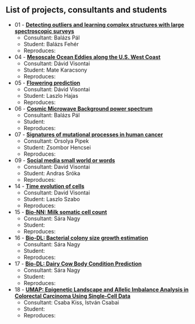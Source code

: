 ## List of projects, consultants and students

* 01 - [**Detecting outliers and learning complex structures with large spectroscopic surveys**](Projects/01-astro_UMAP/)
  * Consultant: Balázs Pál
  * Student: Balázs Fehér
  * Reproduces: 
* 04 - [**Mesoscale Ocean Eddies along the U.S. West Coast**](Projects/04-earthsci_ocean/)
  * Consultant: Dávid Visontai
  * Student: Mate Karacsony
  * Reproduces:
* 05 - [**Flowering prediction**](Projects/05-flowering_prediction/)
  * Consultant: Dávid Visontai
  * Student: Laszlo Hajas
  * Reproduces: 
* 06 - [**Cosmic Microwave Background power spectrum**](Projects/06-astro_CMB/)
  * Consultant: Balázs Pál
  * Student: 
  * Reproduces: 
* 07 - [**Signatures of mutational processes in human cancer**](Projects/07-mutational_signatures_in_cancer/)
  * Consultant: Orsolya Pipek
  * Student: Zsombor Hencsei
  * Reproduces: 
* 09 - [**Social media small world or words**](Projects/09-social_media_small_world_or_words/)
  * Consultant: David Visontai
  * Student: Andras Sróka
  * Reproduces: 
* 14 - [**Time evolution of cells**](Projects/14-cell_motion/)
  * Consultant: David Visontai
  * Student: Laszlo Szabo
  * Reproduces:
* 15 - [**Bio-NN: Milk somatic cell count**](Projects/15-subclinical_mastitis/)
  * Consultant: Sára Nagy
  * Student:
  * Reproduces:
* 16 - [**Bio-DL: Bacterial colony size growth estimation**](Projects/16-bacterial_growth_rate/)
  * Consultant: Sára Nagy
  * Student:
  * Reproduces:
* 17 - [**Bio-DL: Dairy Cow Body Condition Prediction**](Projects/17-scoring_body_condition/)
  * Consultant: Sára Nagy
  * Student:
  * Reproduces:
* 18 - [**UMAP: Epigenetic Landscape and Allelic Imbalance Analysis in Colorectal Carcinoma Using Single-Cell Data**](Projects/18-BIO-UMAP-Epigenetic-Landscape/)
  * Consultant: Csaba Kiss, István Csabai
  * Student: 
  * Reproduces: 

